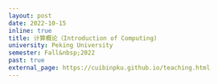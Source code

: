 ```yaml
---
layout: post
date: 2022-10-15
inline: true
title: 计算概论（Introduction of Computing)
university: Peking University
semester: Fall&nbsp;2022
past: true
external_page: https://cuibinpku.github.io/teaching.html
---
```

